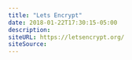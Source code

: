 ```yaml
---
title: "Lets Encrypt"
date: 2018-01-22T17:30:15-05:00
description:
siteURL: https://letsencrypt.org/
siteSource:
---
```

